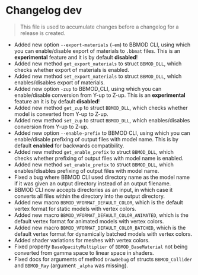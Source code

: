 # Changelog dev
> This file is used to accumulate changes before a changelog for a release is
> created.

* Added new option `--export-materials` (`-em`) to BBMOD CLI, using which you can enable/disable export of materials to `.bbmat` files. This is an **experimental** feature and it is by default **disabled**!
* Added new method `get_export_materials` to struct `BBMOD_DLL`, which checks whether export of materials is enabled.
* Added new method `set_export_materials` to struct `BBMOD_DLL`, which enables/disables export of materials.
* Added new option `-zup` to BBMOD_CLI, using which you can enable/disable conversion from Y-up to Z-up. This is an **experimental** feature an it is by default **disabled**!
* Added new method `get_zup` to struct `BBMOD_DLL`, which checks whether model is converted from Y-up to Z-up.
* Added new method `set_zup` to struct `BBMOD_DLL`, which enables/disables conversion from Y-up to Z-up.
* Added new option `--enable-prefix` to BBMOD CLI, using which you can enable/disable prefixing of output files with model name. This is by default **enabled** for backwards compatibility.
* Added new method `get_enable_prefix` to struct `BBMOD_DLL`, which checks whether prefixing of output files with model name is enabled.
* Added new method `set_enable_prefix` to struct `BBMOD_DLL`, which enables/disables prefixing of output files with model name.
* Fixed a bug where BBMOD CLI used directory name as the model name if it was given an output directory instead of an output filename.
* BBMOD CLI now accepts directories as an input, in which case it converts all files within the directory into the output directory.
* Added new macro `BBMOD_VFORMAT_DEFAULT_COLOR`, which is the default vertex format for static models with vertex colors.
* Added new macro `BBMOD_VFORMAT_DEFAULT_COLOR_ANIMATED`, which is the default vertex format for animated models with vertex colors.
* Added new macro `BBMOD_VFORMAT_DEFAULT_COLOR_BATCHED`, which is the default vertex format for dynamically batched models with vertex colors.
* Added shader variations for meshes with vertex colors.
* Fixed property `BaseOpacityMultiplier` of `BBMOD_BaseMaterial` not being converted from gamma space to linear space in shaders.
* Fixed docs for arguments of method `DrawDebug` of structs `BBMOD_Collider` and `BBMOD_Ray` (argument `_alpha` was missing).
